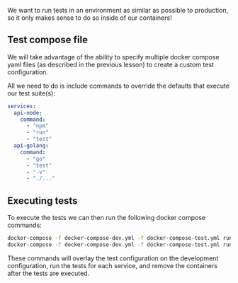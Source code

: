 We want to run tests in an environment as similar as possible to production, so it only makes sense to do so inside of our containers!

## Test compose file

We will take advantage of the ability to specify multiple docker compose yaml files (as described in the previous lesson) to create a custom test configuration.

All we need to do is include commands to override the defaults that execute our test suite(s):

```yaml
services:
  api-node:
    command:
      - "npm"
      - "run"
      - "test"
  api-golang:
    command:
      - "go"
      - "test"
      - "-v"
      - "./..."
```

## Executing tests

To execute the tests we can then run the following docker compose commands:

```bash
docker-compose -f docker-compose-dev.yml -f docker-compose-test.yml run --rm api-node
docker-compose -f docker-compose-dev.yml -f docker-compose-test.yml run --rm api-golang
```

These commands will overlay the test configuration on the development configuration, run the tests for each service, and remove the containers after the tests are executed.